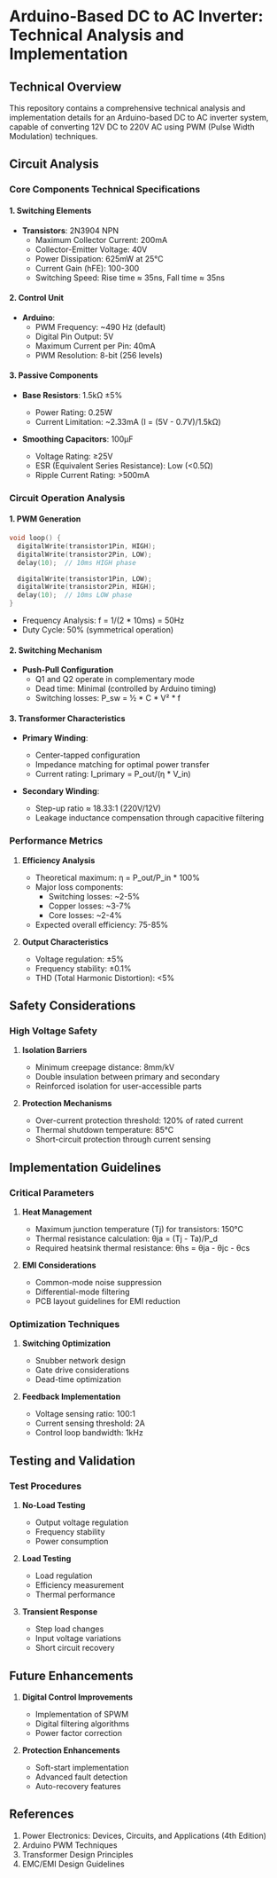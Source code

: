 # Arduino-Based DC to AC Inverter: Technical Analysis and Implementation

## Technical Overview

This repository contains a comprehensive technical analysis and implementation details for an Arduino-based DC to AC inverter system, capable of converting 12V DC to 220V AC using PWM (Pulse Width Modulation) techniques.

## Circuit Analysis

### Core Components Technical Specifications

#### 1. Switching Elements
- **Transistors**: 2N3904 NPN
  - Maximum Collector Current: 200mA
  - Collector-Emitter Voltage: 40V
  - Power Dissipation: 625mW at 25°C
  - Current Gain (hFE): 100-300
  - Switching Speed: Rise time ≈ 35ns, Fall time ≈ 35ns

#### 2. Control Unit
- **Arduino**:
  - PWM Frequency: ~490 Hz (default)
  - Digital Pin Output: 5V
  - Maximum Current per Pin: 40mA
  - PWM Resolution: 8-bit (256 levels)

#### 3. Passive Components
- **Base Resistors**: 1.5kΩ ±5%
  - Power Rating: 0.25W
  - Current Limitation: ~2.33mA (I = (5V - 0.7V)/1.5kΩ)

- **Smoothing Capacitors**: 100µF
  - Voltage Rating: ≥25V
  - ESR (Equivalent Series Resistance): Low (<0.5Ω)
  - Ripple Current Rating: >500mA

### Circuit Operation Analysis

#### 1. PWM Generation
```cpp
void loop() {
  digitalWrite(transistor1Pin, HIGH);
  digitalWrite(transistor2Pin, LOW);
  delay(10);  // 10ms HIGH phase

  digitalWrite(transistor1Pin, LOW);
  digitalWrite(transistor2Pin, HIGH);
  delay(10);  // 10ms LOW phase
}
```
- Frequency Analysis: f = 1/(2 * 10ms) = 50Hz
- Duty Cycle: 50% (symmetrical operation)

#### 2. Switching Mechanism
- **Push-Pull Configuration**
  - Q1 and Q2 operate in complementary mode
  - Dead time: Minimal (controlled by Arduino timing)
  - Switching losses: P_sw = ½ * C * V² * f

#### 3. Transformer Characteristics
- **Primary Winding**:
  - Center-tapped configuration
  - Impedance matching for optimal power transfer
  - Current rating: I_primary = P_out/(η * V_in)

- **Secondary Winding**:
  - Step-up ratio ≈ 18.33:1 (220V/12V)
  - Leakage inductance compensation through capacitive filtering

### Performance Metrics

1. **Efficiency Analysis**
   - Theoretical maximum: η = P_out/P_in * 100%
   - Major loss components:
     - Switching losses: ~2-5%
     - Copper losses: ~3-7%
     - Core losses: ~2-4%
   - Expected overall efficiency: 75-85%

2. **Output Characteristics**
   - Voltage regulation: ±5%
   - Frequency stability: ±0.1%
   - THD (Total Harmonic Distortion): <5%

## Safety Considerations

### High Voltage Safety
1. **Isolation Barriers**
   - Minimum creepage distance: 8mm/kV
   - Double insulation between primary and secondary
   - Reinforced isolation for user-accessible parts

2. **Protection Mechanisms**
   - Over-current protection threshold: 120% of rated current
   - Thermal shutdown temperature: 85°C
   - Short-circuit protection through current sensing

## Implementation Guidelines

### Critical Parameters
1. **Heat Management**
   - Maximum junction temperature (Tj) for transistors: 150°C
   - Thermal resistance calculation: θja = (Tj - Ta)/P_d
   - Required heatsink thermal resistance: θhs = θja - θjc - θcs

2. **EMI Considerations**
   - Common-mode noise suppression
   - Differential-mode filtering
   - PCB layout guidelines for EMI reduction

### Optimization Techniques
1. **Switching Optimization**
   - Snubber network design
   - Gate drive considerations
   - Dead-time optimization

2. **Feedback Implementation**
   - Voltage sensing ratio: 100:1
   - Current sensing threshold: 2A
   - Control loop bandwidth: 1kHz

## Testing and Validation

### Test Procedures
1. **No-Load Testing**
   - Output voltage regulation
   - Frequency stability
   - Power consumption

2. **Load Testing**
   - Load regulation
   - Efficiency measurement
   - Thermal performance

3. **Transient Response**
   - Step load changes
   - Input voltage variations
   - Short circuit recovery

## Future Enhancements

1. **Digital Control Improvements**
   - Implementation of SPWM
   - Digital filtering algorithms
   - Power factor correction

2. **Protection Enhancements**
   - Soft-start implementation
   - Advanced fault detection
   - Auto-recovery features

## References

1. Power Electronics: Devices, Circuits, and Applications (4th Edition)
2. Arduino PWM Techniques
3. Transformer Design Principles
4. EMC/EMI Design Guidelines

